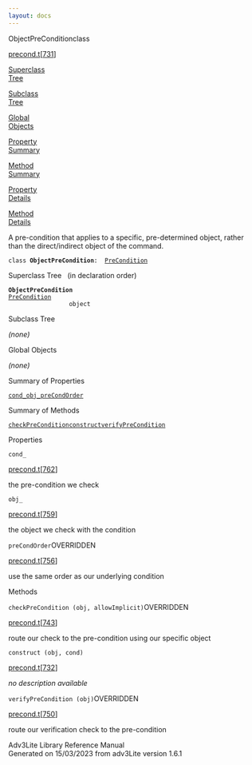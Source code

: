 ```yaml
---
layout: docs
---
```

<span class="title">ObjectPreCondition</span><span class="type">class</span>

[precond.t](../file/precond.t.html)\[[731](../source/precond.t.html#731)\]

[Superclass  
Tree](#_SuperClassTree_)

[Subclass  
Tree](#_SubClassTree_)

[Global  
Objects](#_ObjectSummary_)

[Property  
Summary](#_PropSummary_)

[Method  
Summary](#_MethodSummary_)

[Property  
Details](#_Properties_)

[Method  
Details](#_Methods_)

<div class="fdesc">

A pre-condition that applies to a specific, pre-determined object,
rather than the direct/indirect object of the command.

`class `**`ObjectPreCondition`**` :   `[`PreCondition`](../object/PreCondition.html)

</div>

<span id="_SuperClassTree_"></span>

<div class="mjhd">

<span class="hdln">Superclass Tree</span>   (in declaration order)

</div>

**`ObjectPreCondition`**  
[`PreCondition`](../object/PreCondition.html)  
`                 object`  
<span id="_SubClassTree_"></span>

<div class="mjhd">

<span class="hdln">Subclass Tree</span>  

</div>

*(none)* <span id="_ObjectSummary_"></span>

<div class="mjhd">

<span class="hdln">Global Objects</span>  

</div>

*(none)* <span id="_PropSummary_"></span>

<div class="mjhd">

<span class="hdln">Summary of Properties</span>  

</div>

[`cond_`](#cond_)[`obj_`](#obj_)[`preCondOrder`](#preCondOrder)



<span id="_MethodSummary_"></span>

<div class="mjhd">

<span class="hdln">Summary of Methods</span>  

</div>

[`checkPreCondition`](#checkPreCondition)[`construct`](#construct)[`verifyPreCondition`](#verifyPreCondition)



<span id="_Properties_"></span>

<div class="mjhd">

<span class="hdln">Properties</span>  

</div>

<span id="cond_"></span>

`cond_`

[precond.t](../file/precond.t.html)\[[762](../source/precond.t.html#762)\]

<div class="desc">

the pre-condition we check

</div>

<span id="obj_"></span>

`obj_`

[precond.t](../file/precond.t.html)\[[759](../source/precond.t.html#759)\]

<div class="desc">

the object we check with the condition

</div>

<span id="preCondOrder"></span>

`preCondOrder`<span class="rem">OVERRIDDEN</span>

[precond.t](../file/precond.t.html)\[[756](../source/precond.t.html#756)\]

<div class="desc">

use the same order as our underlying condition

</div>

<span id="_Methods_"></span>

<div class="mjhd">

<span class="hdln">Methods</span>  

</div>

<span id="checkPreCondition"></span>

`checkPreCondition (obj, allowImplicit)`<span class="rem">OVERRIDDEN</span>

[precond.t](../file/precond.t.html)\[[743](../source/precond.t.html#743)\]

<div class="desc">

route our check to the pre-condition using our specific object

</div>

<span id="construct"></span>

`construct (obj, cond)`

[precond.t](../file/precond.t.html)\[[732](../source/precond.t.html#732)\]

<div class="desc">

*no description available*

</div>

<span id="verifyPreCondition"></span>

`verifyPreCondition (obj)`<span class="rem">OVERRIDDEN</span>

[precond.t](../file/precond.t.html)\[[750](../source/precond.t.html#750)\]

<div class="desc">

route our verification check to the pre-condition

</div>

<div class="ftr">

Adv3Lite Library Reference Manual  
Generated on 15/03/2023 from adv3Lite version 1.6.1

</div>
